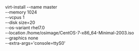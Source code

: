   virt-install --name master \
   --memory 1024 \
   --vcpus 1 \
   --disk size=20 \
   --os-variant rhel7.0 \
   --location /home/osimage/CentOS-7-x86_64-Minimal-2003.iso \
   --graphics none \
   --extra-args='console=ttyS0'

